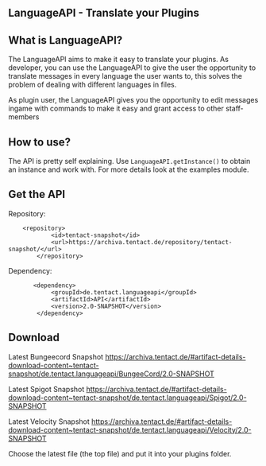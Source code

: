 LanguageAPI - Translate your Plugins
-
What is LanguageAPI?
- 
The LanguageAPI aims to make it easy to translate your plugins. As developer, you can use the LanguageAPI to give the
user the opportunity to translate messages in every language the user wants to, this solves the problem of dealing with
different languages in files.

As plugin user, the LanguageAPI gives you the opportunity to edit messages ingame with commands to make it easy
and grant access to other staff-members

How to use?
-
The API is pretty self explaining. Use ``LanguageAPI.getInstance()`` to obtain an instance and work with. 
For more details look at the examples module.

Get the API
-

Repository:
```
	<repository>
            <id>tentact-snapshot</id>
            <url>https://archiva.tentact.de/repository/tentact-snapshot/</url>
        </repository>
```
Dependency:
```
       <dependency>
            <groupId>de.tentact.languageapi</groupId>
            <artifactId>API</artifactId>
            <version>2.0-SNAPSHOT</version>
        </dependency>
```
Download
-
Latest Bungeecord Snapshot
https://archiva.tentact.de/#artifact-details-download-content~tentact-snapshot/de.tentact.languageapi/BungeeCord/2.0-SNAPSHOT

Latest Spigot Snapshot
https://archiva.tentact.de/#artifact-details-download-content~tentact-snapshot/de.tentact.languageapi/Spigot/2.0-SNAPSHOT

Latest Velocity Snapshot
https://archiva.tentact.de/#artifact-details-download-content~tentact-snapshot/de.tentact.languageapi/Velocity/2.0-SNAPSHOT


Choose the latest file (the top file) and put it into your plugins folder.
